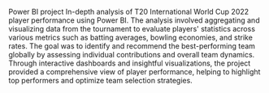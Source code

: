 Power BI project
In-depth analysis of T20 International World Cup 2022 player performance using Power BI. 
The analysis involved aggregating and visualizing data from the tournament to evaluate players' statistics across various metrics such as batting averages, bowling economies, and strike rates. 
The goal was to identify and recommend the best-performing team globally by assessing individual contributions and overall team dynamics. 
Through interactive dashboards and insightful visualizations, the project provided a comprehensive view of player performance, helping to highlight top performers and optimize team selection strategies.
